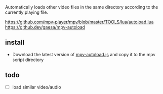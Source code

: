 Automatically loads other video files in the same directory according to the currently playing file.

https://github.com/mpv-player/mpv/blob/master/TOOLS/lua/autoload.lua
https://github.dev/gaesa/mpv-autoload


## install
- Download the latest version of [mpv-autoload.js](https://github.com/mpv-easy/mpv-easy/releases) and copy it to the mpv script directory

## todo
- [ ] load similar video/audio